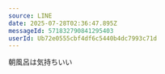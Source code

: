 ```yaml
---
source: LINE
date: 2025-07-28T02:36:47.895Z
messageId: 571832790841295403
userId: Ub72e0555cbf4df6c5440b4dc7993c71d
---
```


朝風呂は気持ちいい